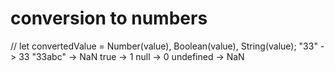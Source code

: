 # conversion to numbers
// let convertedValue = Number(value), Boolean(value), String(value);
"33" -> 33
"33abc" -> NaN
true -> 1
null -> 0
undefined -> NaN